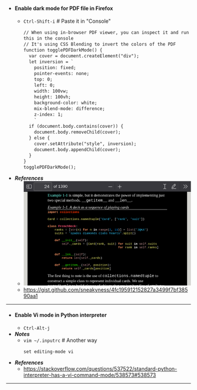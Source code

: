 - #### Enable dark mode for PDF file in Firefox
    - `Ctrl-Shift-i` # Paste it in "Console"
      ```
      // When using in-browser PDF viewer, you can inspect it and run this in the console
      // It's using CSS Blending to invert the colors of the PDF 
      function togglePDFDarkMode() {
        var cover = document.createElement("div");
        let inversion = `
          position: fixed;
          pointer-events: none;
          top: 0;
          left: 0;
          width: 100vw;
          height: 100vh;
          background-color: white;
          mix-blend-mode: difference;
          z-index: 1;
          `
        if (document.body.contains(cover)) {
          document.body.removeChild(cover);
        } else {
          cover.setAttribute("style", inversion);
          document.body.appendChild(cover);
        }
      }
      togglePDFDarkMode();
      ```
- ***References***
    - ![2023-05-02_10-57.png](../assets/2023-05-02_10-57.png)
    - https://gist.github.com/sneakyness/4fc195912152827a3499f7bf38590aa1
- ---
- #### Enable Vi mode in Python interpreter
    - `Ctrl-Alt-j`
- ***Notes***
    - `vim ~/.inputrc` # Another way
      ```
      set editing-mode vi
      ```
- ***References***
    - https://stackoverflow.com/questions/537522/standard-python-interpreter-has-a-vi-command-mode/538573#538573
- ---
